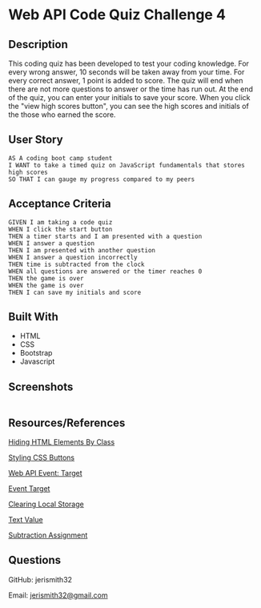 # Web API Code Quiz Challenge 4
## Description
This coding quiz has been developed to test your coding knowledge. For every wrong answer, 10 seconds will be taken away from your time. For every correct answer, 1 point is added to score. The quiz will end when there are not more questions to answer or the time has run out. At the end of the quiz, you can enter your initials to save your score. When you click the "view high scores button", you can see the high scores and initials of the those who earned the score. 

## User Story
```
AS A coding boot camp student
I WANT to take a timed quiz on JavaScript fundamentals that stores high scores
SO THAT I can gauge my progress compared to my peers
```

## Acceptance Criteria
```
GIVEN I am taking a code quiz
WHEN I click the start button
THEN a timer starts and I am presented with a question
WHEN I answer a question
THEN I am presented with another question
WHEN I answer a question incorrectly
THEN time is subtracted from the clock
WHEN all questions are answered or the timer reaches 0
THEN the game is over
WHEN the game is over
THEN I can save my initials and score
```

## Built With
* HTML
* CSS
* Bootstrap
* Javascript

## Screenshots
![]()



## Resources/References
[Hiding HTML Elements By Class](https://www.geeksforgeeks.org/how-to-hide-an-html-element-by-class-using-javascript/xs)

[Styling CSS Buttons](https://www.w3schools.com/css/css3_buttons.asp)

[Web API Event: Target](https://developer.mozilla.org/en-US/docs/Web/API/Event/target)

[Event Target](https://www.w3schools.com/jsref/event_target.asp)

[Clearing Local Storage](https://developer.mozilla.org/en-US/docs/Web/API/Storage/clear)

[Text Value](https://www.w3schools.com/jsref/prop_text_value.asp)

[Subtraction Assignment](https://developer.mozilla.org/en-US/docs/Web/JavaScript/Reference/Operators/Subtraction_assignment)

  ## Questions
  GitHub: jerismith32

  Email: jerismith32@gmail.com